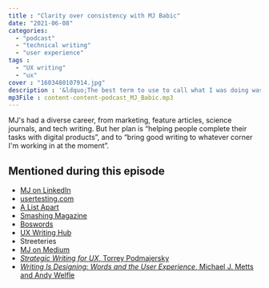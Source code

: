 ```yaml
---
title : "Clarity over consistency with MJ Babic"
date: "2021-06-08"
categories:
  - "podcast"
  - "technical writing"
  - "user experience"
tags :
  - "UX writing"
  - "ux"
cover : "1603480107914.jpg"
description : '&ldquo;The best term to use to call what I was doing was UX writing&rdquo; says UX Writer MJ Babic on this episode of the Content Content podcast.'
mp3File : content-content-podcast_MJ_Babic.mp3
---
```


MJ's had a diverse career, from marketing, feature articles, science journals, and tech writing. But her plan is &ldquo;helping people complete their tasks with digital products&rdquo;, and to &ldquo;bring good writing to whatever corner I'm working in at the moment&rdquo;.

## Mentioned during this episode


- [MJ on LinkedIn](https://www.linkedin.com/in/maryjeanbabic/)
- [usertesting.com](http://usertesting.com)
- [A List Apart](https://alistapart.com/)
- [Smashing Magazine](https://www.smashingmagazine.com)
- [Boswords](https://www.boswords.org/)
- [UX Writing Hub](https://uxwritinghub.com/)
- Streeteries
- [MJ on Medium](https://mjbabic.medium.com/)
- [_Strategic Writing for UX_, Torrey Podmajersky](https://www.torreypodmajersky.com/)
- [_Writing Is Designing: Words and the User Experience_, Michael J. Metts and Andy Welfle](https://smile.amazon.com/dp/B082J3Z8R1/ref=dp-kindle-redirect?_encoding=UTF8&btkr=1)
